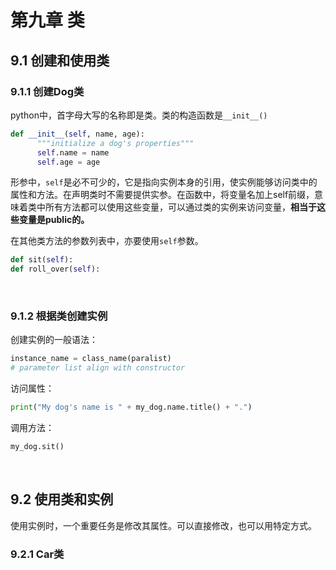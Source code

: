 # 第九章 类

## 9.1 创建和使用类

### 9.1.1 创建Dog类
python中，首字母大写的名称即是类。类的构造函数是`__init__()`
```python
def __init__(self, name, age):
      """initialize a dog's properties"""
      self.name = name
      self.age = age
```
形参中，`self`是必不可少的，它是指向实例本身的引用，使实例能够访问类中的属性和方法。在声明类时不需要提供实参。在函数中，将变量名加上self前缀，意味着类中所有方法都可以使用这些变量，可以通过类的实例来访问变量，**相当于这些变量是public的。**

在其他类方法的参数列表中，亦要使用`self`参数。
```python
def sit(self):
def roll_over(self):
```

<br/>

### 9.1.2 根据类创建实例
创建实例的一般语法：
```python
instance_name = class_name(paralist)
# parameter list align with constructor
```

访问属性：
```python
print("My dog's name is " + my_dog.name.title() + ".")
```

调用方法：
```python
my_dog.sit()
```

<br/>

## 9.2 使用类和实例
使用实例时，一个重要任务是修改其属性。可以直接修改，也可以用特定方式。

### 9.2.1 Car类
